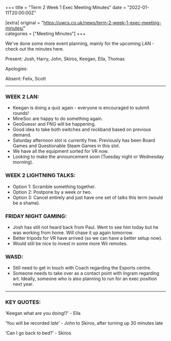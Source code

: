 +++
title = "Term 2 Week 1 Exec Meeting Minutes"
date = "2022-01-11T20:00:00Z"

[extra]
original = "https://uwcs.co.uk/news/term-2-week-1-exec-meeting-minutes/"    
categories = ["Meeting Minutes"]
+++

<p>We&#x27;ve done some more event planning, mainly for the upcoming LAN - check out the minutes here.</p>

<!-- more -->

Present: Josh, Harry, John, Skiros, Keegan, Ella, Thomas

Apologies:

Absent: Felix, Scott



***

### **WEEK 2 LAN:**

  - Keegan is doing a quiz again - everyone is encouraged to submit rounds\!
  - MineSoc are happy to do something again.
  - GeoGuessr and FNG will be happening.
  - Good idea to take both switches and rockband based on previous demand.
  - Saturday afternoon slot is currently free. Previously has been Board Games and Questionable Steam Games in this slot.
  - We have all the equipment sorted for VR now.
  - Looking to make the announcement soon (Tuesday night or Wednesday morning).

### **WEEK 2 LIGHTNING TALKS:**

  - Option 1: Scramble something together.
  - Option 2: Postpone by a week or two.
  - Option 3: Cancel entirely and just have one set of talks this term (would be a shame).

### **FRIDAY NIGHT GAMING:**

  - Josh has still not heard back from Paul. Went to see him today but he was working from home. Will chase it up again tomorrow.
  - Better tripods for VR have arrived (so we can have a better setup now).
  - Would still be nice to invest in some more Wii remotes.

### **WASD:**

  - Still need to get in touch with Coach regarding the Esports centre.
  - Someone needs to take over as a contact point with Ingram regarding art. Ideally, someone who is also planning to run for an exec position next year.



***

### **KEY QUOTES:**

‘Keegan what are you doing\!?’ - Ella

‘You will be recorded *late*’ - John to Skiros, after turning up 30 minutes late

‘Can I go back to bed?’ - Skiros

